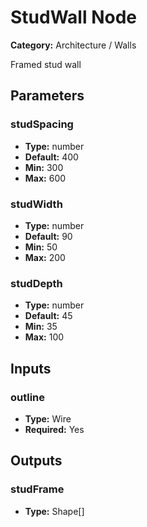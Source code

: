 
# StudWall Node

**Category:** Architecture / Walls

Framed stud wall

## Parameters


### studSpacing
- **Type:** number
- **Default:** 400
- **Min:** 300
- **Max:** 600



### studWidth
- **Type:** number
- **Default:** 90
- **Min:** 50
- **Max:** 200



### studDepth
- **Type:** number
- **Default:** 45
- **Min:** 35
- **Max:** 100



## Inputs


### outline
- **Type:** Wire
- **Required:** Yes



## Outputs


### studFrame
- **Type:** Shape[]




